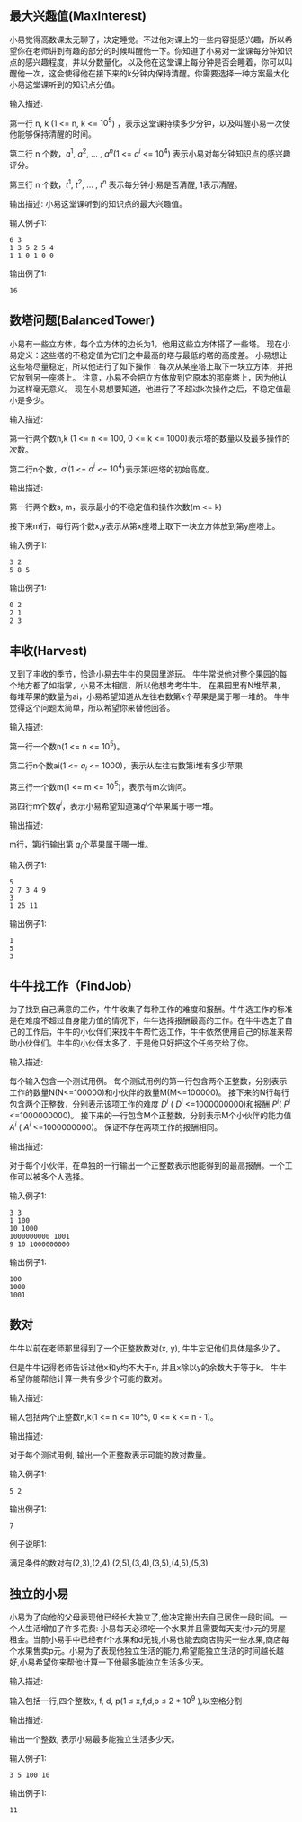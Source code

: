 
## 最大兴趣值(MaxInterest)

小易觉得高数课太无聊了，决定睡觉。不过他对课上的一些内容挺感兴趣，所以希望你在老师讲到有趣的部分的时候叫醒他一下。你知道了小易对一堂课每分钟知识点的感兴趣程度，并以分数量化，以及他在这堂课上每分钟是否会睡着，你可以叫醒他一次，这会使得他在接下来的k分钟内保持清醒。你需要选择一种方案最大化小易这堂课听到的知识点分值。

输入描述:

第一行 n, k (1 <= n, k <= $10^5$) ，表示这堂课持续多少分钟，以及叫醒小易一次使他能够保持清醒的时间。

第二行 n 个数，$a^1$, $a^2$, ... , $a^n$(1 <= $a^i$ <= $10^4$) 表示小易对每分钟知识点的感兴趣评分。

第三行 n 个数，$t^1$, $t^2$, ... , $t^n$ 表示每分钟小易是否清醒, 1表示清醒。


输出描述:
小易这堂课听到的知识点的最大兴趣值。

输入例子1:

```
6 3
1 3 5 2 5 4
1 1 0 1 0 0
```

输出例子1:

```
16
```


## 数塔问题(BalancedTower)

小易有一些立方体，每个立方体的边长为1，他用这些立方体搭了一些塔。
现在小易定义：这些塔的不稳定值为它们之中最高的塔与最低的塔的高度差。
小易想让这些塔尽量稳定，所以他进行了如下操作：每次从某座塔上取下一块立方体，并把它放到另一座塔上。
注意，小易不会把立方体放到它原本的那座塔上，因为他认为这样毫无意义。
现在小易想要知道，他进行了不超过k次操作之后，不稳定值最小是多少。

输入描述:

第一行两个数n,k (1 <= n <= 100, 0 <= k <= 1000)表示塔的数量以及最多操作的次数。

第二行n个数，$a^i$(1 <= $a^i$ <= $10^4$)表示第i座塔的初始高度。


输出描述:

第一行两个数s, m，表示最小的不稳定值和操作次数(m <= k)

接下来m行，每行两个数x,y表示从第x座塔上取下一块立方体放到第y座塔上。

输入例子1:

```
3 2
5 8 5
```

输出例子1:

```
0 2
2 1
2 3
```

## 丰收(Harvest)

又到了丰收的季节，恰逢小易去牛牛的果园里游玩。
牛牛常说他对整个果园的每个地方都了如指掌，小易不太相信，所以他想考考牛牛。
在果园里有N堆苹果，每堆苹果的数量为ai，小易希望知道从左往右数第x个苹果是属于哪一堆的。
牛牛觉得这个问题太简单，所以希望你来替他回答。

输入描述:

第一行一个数n(1 <= n <= $10^5$)。

第二行n个数ai(1 <= $a_i$ <= 1000)，表示从左往右数第i堆有多少苹果

第三行一个数m(1 <= m <= $10^5$)，表示有m次询问。

第四行m个数$q^i$，表示小易希望知道第$q^i$个苹果属于哪一堆。


输出描述:

m行，第i行输出第 $q_i$个苹果属于哪一堆。

输入例子1:

```
5
2 7 3 4 9
3
1 25 11
```

输出例子1:

```
1
5
3
```


## 牛牛找工作（FindJob）

为了找到自己满意的工作，牛牛收集了每种工作的难度和报酬。牛牛选工作的标准是在难度不超过自身能力值的情况下，牛牛选择报酬最高的工作。在牛牛选定了自己的工作后，牛牛的小伙伴们来找牛牛帮忙选工作，牛牛依然使用自己的标准来帮助小伙伴们。牛牛的小伙伴太多了，于是他只好把这个任务交给了你。

输入描述:

每个输入包含一个测试用例。
每个测试用例的第一行包含两个正整数，分别表示工作的数量N(N<=100000)和小伙伴的数量M(M<=100000)。
接下来的N行每行包含两个正整数，分别表示该项工作的难度 $D^i$ ( $D^i$ <=1000000000)和报酬 $P^i$( $P^i$ <=1000000000)。
接下来的一行包含M个正整数，分别表示M个小伙伴的能力值 $A^i$ ( $A^i$ <=1000000000)。
保证不存在两项工作的报酬相同。


输出描述:

对于每个小伙伴，在单独的一行输出一个正整数表示他能得到的最高报酬。一个工作可以被多个人选择。

输入例子1:

```
3 3
1 100
10 1000
1000000000 1001
9 10 1000000000
```

输出例子1:

```
100
1000
1001
```

## 数对

牛牛以前在老师那里得到了一个正整数数对(x, y), 牛牛忘记他们具体是多少了。

但是牛牛记得老师告诉过他x和y均不大于n, 并且x除以y的余数大于等于k。
牛牛希望你能帮他计算一共有多少个可能的数对。


输入描述:

输入包括两个正整数n,k(1 <= n <= 10^5, 0 <= k <= n - 1)。

输出描述:

对于每个测试用例, 输出一个正整数表示可能的数对数量。

输入例子1:

```
5 2
```

输出例子1:

```
7
```

例子说明1:

满足条件的数对有(2,3),(2,4),(2,5),(3,4),(3,5),(4,5),(5,3)

## 独立的小易

小易为了向他的父母表现他已经长大独立了,他决定搬出去自己居住一段时间。一个人生活增加了许多花费: 小易每天必须吃一个水果并且需要每天支付x元的房屋租金。当前小易手中已经有f个水果和d元钱,小易也能去商店购买一些水果,商店每个水果售卖p元。小易为了表现他独立生活的能力,希望能独立生活的时间越长越好,小易希望你来帮他计算一下他最多能独立生活多少天。

输入描述:

输入包括一行,四个整数x, f, d, p(1 ≤ x,f,d,p ≤ 2 * $10^9$ ),以空格分割


输出描述:

输出一个整数, 表示小易最多能独立生活多少天。

输入例子1:

```
3 5 100 10
```

输出例子1:

```
11
```